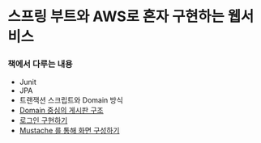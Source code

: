 # 스프링 부트와 AWS로 혼자 구현하는 웹서비스

### 책에서 다루는 내용
* Junit
* JPA
* 트랜잭션 스크립트와 Domain 방식
* [Domain 중심의 게시판 구조](https://github.com/bluewow/book/blob/master/SpringBootWithAWS/contents/DomainPosts.md)
* [로그인 구현하기](https://github.com/bluewow/book/blob/master/SpringBootWithAWS/contents/SecurityAndOAuth2.0.md)
* [Mustache 를 통해 화면 구성하기]([https://github.com/bluewow/book/blob/master/SpringBootWithAWS/contents/CURD.md](https://github.com/bluewow/book/blob/master/SpringBootWithAWS/contents/CRUD.md))
<!--stackedit_data:
eyJoaXN0b3J5IjpbLTEzNTYzODk3MTBdfQ==
-->